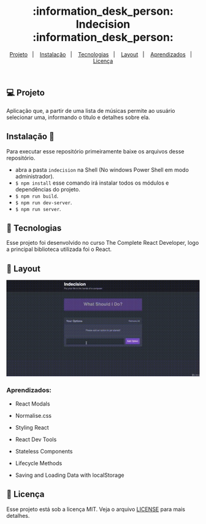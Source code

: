 <h1 align="center">
 :information_desk_person: Indecision :information_desk_person:
</h1>

<p align="center">
<a href="#-projeto">Projeto</a>&nbsp;&nbsp;&nbsp;|&nbsp;&nbsp;&nbsp;
  <a href="#instalação-rocket">Instalação</a>&nbsp;&nbsp;&nbsp;|&nbsp;&nbsp;&nbsp;
  <a href="#rocket-tecnologias">Tecnologias</a>&nbsp;&nbsp;&nbsp;|&nbsp;&nbsp;&nbsp;  
  <a href="#-layout">Layout</a>&nbsp;&nbsp;&nbsp;|&nbsp;&nbsp;&nbsp;
  <a href="#zap-executando">Aprendizados</a>&nbsp;&nbsp;&nbsp;|&nbsp;&nbsp;&nbsp;
  <a href="#memo-licença">Licença</a>
</p>

<br>

## 💻 Projeto

Aplicação que, a partir de uma lista de músicas permite ao usuário selecionar uma, informando o titulo e detalhes sobre ela.

## Instalação 🚀

Para executar esse repositório primeiramente baixe os arquivos desse repositório.

- abra a pasta `indecision` na Shell (No windows Power Shell em modo administrador). 
- `$ npm install` esse comando irá instalar todos os módulos e dependências do projeto.
- `$ npm run build`. 
- `$ npm run dev-server`.
- `$ npm run server`.

## :rocket: Tecnologias

Esse projeto foi desenvolvido no curso The Complete React Developer, logo a principal biblioteca utilizada foi o React.

## 🎨 Layout

![Gif Indecision](https://github.com/ChristySchott/indecision-react/blob/master/indecision.gif)

### Aprendizados:

- React Modals

- Normalise.css

- Styling React

- React Dev Tools

- Stateless Components

- Lifecycle Methods

- Saving and Loading Data with localStorage

## :memo: Licença

Esse projeto está sob a licença MIT. Veja o arquivo [LICENSE](LICENSE.md) para mais detalhes.

